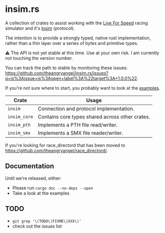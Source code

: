 # insim.rs

A collection of crates to assist working with the [Live For Speed](https://lfs.net/)
racing simulator and it's [Insim](https://en.lfsmanual.net/wiki/InSim.txt) (protocol).

The intention is to provide a strongly typed, native rust implementation, rather
than a thin layer over a series of bytes and primitive types.

:warning: The API is not yet stable at this time. Use at your own risk. I am
currently not touching the version number.

You can track the path to stable by monitoring these issues: <https://github.com/theangryangel/insim.rs/issues?q=is%3Aissue+is%3Aopen+label%3A%22target%3A+1.0.0%22>.

If you're not sure where to start, you probably want to look at the [examples](https://github.com/theangryangel/insim.rs/tree/main/examples).

| Crate        | Usage                                           |
| ------------ | ----------------------------------------------- |
| `insim`      | Connection and protocol implementation.         |
| `insim_core` | Contains core types shared across other crates. |
| `insim_pth`  | Implements a PTH file read/writer.              |
| `insim_smx`  | Implements a SMX file reader/writer.            |

If you're looking for race_directord that has been moved to <https://github.com/theangryangel/race_directord/>.

## Documentation

Until we're released, either:

- Please run `cargo doc --no-deps --open`
- Take a look at the examples

## TODO

- `git grep '\(TODO\|FIXME\|XXX\)'`
- check out the issues list
